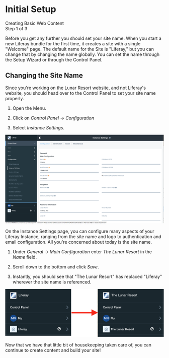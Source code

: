# Initial Setup [](id=initial-setup)

<div class="learn-path-step">
    <p>Creating Basic Web Content<br>Step 1 of 3</p>
</div>

Before you get any further you should set your site name. When you start a new 
Liferay bundle for the first time, it creates a site with a single "Welcome" 
page. The default name for the Site is "Liferay," but you can change that by 
changing the name globally. You can set the name through the Setup Wizard or 
through the Control Panel.

## Changing the Site Name

Since you're working on the Lunar Resort website, and not Liferay's website, 
you should head over to the Control Panel to set your site name properly.

1. Open the Menu.

2. Click on *Control Panel* &rarr; *Configuration*

3. Select *Instance Settings*.

![Figure X: The Instance Settings page.](../../../images/001-instance-settings-page.png)


On the Instance Settings page, you can configure many aspects of your Liferay 
Instance, ranging from the site name and logo to authentication and email 
configuration. All you're concerned about today is the site name.

1. Under *General* &rarr; *Main Configuration* enter *The Lunar Resort* in the
    *Name* field.
    
2. Scroll down to the bottom and click *Save*.

3. Instantly, you should see that "The Lunar Resort" has replaced "Liferay"
    wherever the site name is referenced.

![Figure X: The Instance Settings page.](../../../images/001-liferay-to-lunar.png)

Now that we have that little bit of housekeeping taken care of, you can 
continue to create content and build your site!
